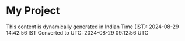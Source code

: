 # My Project

This content is dynamically generated in Indian Time (IST): 2024-08-29 14:42:56 IST
Converted to UTC: 2024-08-29 09:12:56 UTC
